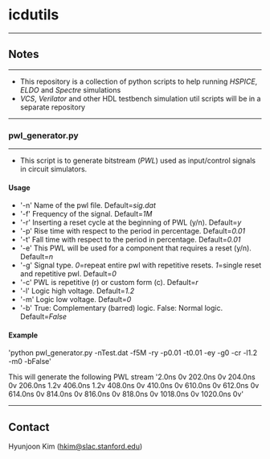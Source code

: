 # icdutils
------------
## Notes
------------
- This repository is a collection of python scripts to help running *HSPICE*, *ELDO* and *Spectre* simulations 
- *VCS*, *Verilator* and other HDL testbench simulation util scripts will be in a separate repository
------------
### pwl_generator.py
------------
- This script is to generate bitstream (*PWL*) used as input/control signals in circuit simulators.

#### Usage
- '-n' Name of the pwl file. Default=*sig.dat*
- '-f' Frequency of the signal. Default=*1M*
- '-r' Inserting a reset cycle at the beginning of PWL (y/n). Default=*y*
- '-p' Rise time with respect to the period in percentage. Default=*0.01*
- '-t' Fall time with respect to the period in percentage. Default=*0.01*
- '-e' This PWL will be used for a component that requires a reset (y/n). Default=*n*
- '-g' Signal type. *0*=repeat entire pwl with repetitive resets. *1*=single reset and repetitive pwl. Default=*0*
- '-c' PWL is repetitive (r) or custom form (c). Default=*r*
- '-l' Logic high voltage. Default=*1.2*
- '-m' Logic low voltage. Default=*0*
- '-b' True: Complementary (barred) logic. False: Normal logic. Default=*False*

#### Example
'python pwl_generator.py -nTest.dat -f5M -ry -p0.01 -t0.01 -ey -g0 -cr -l1.2 -m0 -bFalse'

This will generate the following PWL stream
'2.0ns 0v 202.0ns 0v 204.0ns 0v 206.0ns 1.2v 406.0ns 1.2v 408.0ns 0v 410.0ns 0v 610.0ns 0v 612.0ns 0v 614.0ns 0v 814.0ns 0v 816.0ns 0v 818.0ns 0v 1018.0ns 0v 1020.0ns 0v'

------------
## Contact
Hyunjoon Kim (hkim@slac.stanford.edu)
